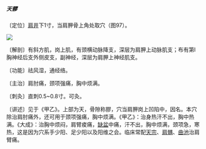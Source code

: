 ##### 天髎

〔定位〕[肩井](https://www.gmzyjc.com/read/zjs/zjs3.1.9-12-0.0.3.3.21.md)下1寸，当肩胛骨上角处取穴（图97）。

![](img/图97.jpg)

〔解剖〕有斜方肌，岗上肌，有颈横动脉降支，深层为肩胛上动脉肌支；布有第l胸神经后支外侧皮支，副神经，深层为肩胛上神经肌支。

〔功能〕祛风湿，通经络。

〔主治〕肩肘痛，颈项强痛，胸中烦满。

〔刺灸〕直刺0.5~0.8寸。可灸。

〔讲述〕见于《甲乙》。上部为天，骨隙称膠，穴当肩胛岗上凹陷中，因名。本穴除治肩肘痛外，还可用于颈项强痛，胸中烦满。《甲乙》：治身热汗不出，胸中热满。《大成》：治胸中烦闷，肩臂痠痛，[缺盆](https://www.gmzyjc.com/read/zjs/zjs3.1.1-3-0.1.3.3.12.md)中痛，汗不出，胸中烦满，颈项急，寒热，这是因为穴系手少阳、足少阳以及阳维之会。临床常配[天宗](https://www.gmzyjc.com/read/zjs/zjs3.1.4-6-0.0.3.3.11.md)、[肩髃](https://www.gmzyjc.com/read/zjs/zjs3.1.1-3-0.1.2.3.15.md)、[曲池](https://www.gmzyjc.com/read/zjs/zjs3.1.1-3-0.1.2.3.11.md)治肩臂痛。
